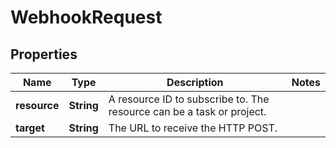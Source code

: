 # WebhookRequest

## Properties
Name | Type | Description | Notes
------------ | ------------- | ------------- | -------------
**resource** | **String** | A resource ID to subscribe to. The resource can be a task or project. | 
**target** | **String** | The URL to receive the HTTP POST. | 
